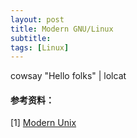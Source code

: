 ```yaml
---
layout: post
title: Modern GNU/Linux
subtitle: 
tags: [Linux]
---
```


cowsay "Hello folks" \| lolcat



#### 参考资料：

[1] [Modern Unix](https://github.com/ibraheemdev/modern-unix)